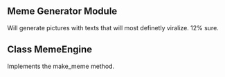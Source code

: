 ## Meme Generator Module

Will generate pictures with texts that will most definetly viralize. 12% sure.

## Class MemeEngine

Implements the make_meme method.